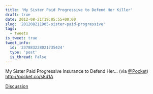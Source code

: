 ```yaml
---
title: 'My Sister Paid Progressive to Defend Her Killer'
draft: true
date: 2012-08-21T19:05:55+00:00
slug: '201208211905-sister-paid-progressive'
tags:
  - tweets
is_tweet: true
tweet_info:
  id: '237883228021735424'
  type: 'post'
  is_thread: False
---
```




My Sister Paid Progressive Insurance to Defend Her... (via [@Pocket](https://x.com/Pocket)) <http://pocket.co/s8d1A>

[Discussion](https://x.com/sytelus/status/237883228021735424)
